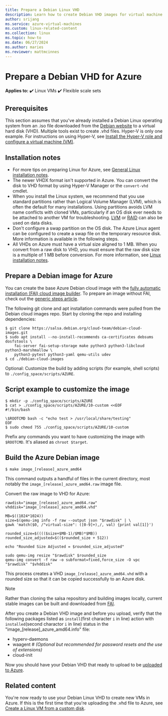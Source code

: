 ```yaml
---
title: Prepare a Debian Linux VHD 
description: Learn how to create Debian VHD images for virtual machine deployments in Azure.
author: srijang
ms.service: azure-virtual-machines
ms.custom: linux-related-content
ms.collection: linux
ms.topic: how-to
ms.date: 06/27/2024
ms.author: maries
ms.reviewer: mattmcinnes
---
```


# Prepare a Debian VHD for Azure

**Applies to:** :heavy_check_mark: Linux VMs :heavy_check_mark: Flexible scale sets

## Prerequisites

This section assumes that you've already installed a Debian Linux operating system from an .iso file downloaded from the [Debian website](https://www.debian.org/distrib/) to a virtual hard disk (VHD). Multiple tools exist to create .vhd files. Hyper-V is only one example. For instructions on using Hyper-V, see [Install the Hyper-V role and configure a virtual machine (VM)](/previous-versions/windows/it-pro/windows-server-2012-R2-and-2012/hh846766(v=ws.11)).

## Installation notes

* For more tips on preparing Linux for Azure, see [General Linux installation notes](create-upload-generic.md#general-linux-installation-notes).
* The newer VHDX format isn't supported in Azure. You can convert the disk to VHD format by using Hyper-V Manager or the `convert-vhd` cmdlet.
* When you install the Linux system, we recommend that you use standard partitions rather than Logical Volume Manager (LVM), which is often the default for many installations. Using partitions avoids LVM name conflicts with cloned VMs, particularly if an OS disk ever needs to be attached to another VM for troubleshooting. [LVM](/previous-versions/azure/virtual-machines/linux/configure-lvm) or [RAID](/previous-versions/azure/virtual-machines/linux/configure-raid) can also be used on data disks.
* Don't configure a swap partition on the OS disk. The Azure Linux agent can be configured to create a swap file on the temporary resource disk. More information is available in the following steps.
* All VHDs on Azure must have a virtual size aligned to 1 MB. When you convert from a raw disk to VHD, you must ensure that the raw disk size is a multiple of 1 MB before conversion. For more information, see [Linux installation notes](create-upload-generic.md#general-linux-installation-notes).

## Prepare a Debian image for Azure

You can create the base Azure Debian cloud image with the [fully automatic installation (FAI) cloud image builder](https://salsa.debian.org/cloud-team/debian-cloud-images). To prepare an image without FAI, check out the [generic steps article](./create-upload-generic.md).

The following git clone and apt installation commands were pulled from the Debian cloud images repo. Start by cloning the repo and installing dependencies:

```
$ git clone https://salsa.debian.org/cloud-team/debian-cloud-images.git
$ sudo apt install --no-install-recommends ca-certificates debsums dosfstools \
    fai-server fai-setup-storage make python3 python3-libcloud python3-marshmallow \
    python3-pytest python3-yaml qemu-utils udev
$ cd ./debian-cloud-images
```

Optional: Customize the build by adding scripts (for example, shell scripts) to `./config_space/scripts/AZURE`.

## Script example to customize the image

```
$ mkdir -p ./config_space/scripts/AZURE
$ cat > ./config_space/scripts/AZURE/10-custom <<EOF
#!/bin/bash

\$ROOTCMD bash -c "echo test > /usr/local/share/testing"
EOF
$ sudo chmod 755 ./config_space/scripts/AZURE/10-custom
```

Prefix any commands you want to have customizing the image with `$ROOTCMD`. It's aliased as `chroot $target`.

## Build the Azure Debian image

```
$ make image_[release]_azure_amd64
```

This command outputs a handful of files in the current directory, most notably the `image_[release]_azure_amd64.raw` image file.

Convert the raw image to VHD for Azure:

```
rawdisk="image_[release]_azure_amd64.raw"
vhddisk="image_[release]_azure_amd64.vhd"

MB=$((1024*1024))
size=$(qemu-img info -f raw --output json "$rawdisk" | \
gawk 'match($0, /"virtual-size": ([0-9]+),/, val) {print val[1]}')

rounded_size=$(((($size+$MB-1)/$MB)*$MB))
rounded_size_adjusted=$(($rounded_size + 512))

echo "Rounded Size Adjusted = $rounded_size_adjusted"

sudo qemu-img resize "$rawdisk" $rounded_size
qemu-img convert -f raw -o subformat=fixed,force_size -O vpc "$rawdisk" "$vhddisk"
```

This process creates a VHD `image_[release]_azure_amd64.vhd` with a rounded size so that it can be copied successfully to an Azure disk.

>[!NOTE]
> Rather than cloning the salsa repository and building images locally, current stable images can be built and downloaded from [FAI](https://fai-project.org/FAIme/cloud/).

After you create a Debian VHD image and before you upload, verify that the following packages listed as ```install```(first character `i` in line) action with ```installed```(second charactor `i` in line) status in the "image_[release]_azure_amd64.info" file:

* hyperv-daemons
* waagent # *(Optional but recommended for password resets and the use of extensions)*
* cloud-init

Now you should have your Debian VHD that ready to upload to be [uploaded to Azure](./disks-upload-vhd-to-managed-disk-cli.md#option-1-upload-a-vhd).

## Related content

You're now ready to use your Debian Linux VHD to create new VMs in Azure. If this is the first time that you're uploading the .vhd file to Azure, see [Create a Linux VM from a custom disk](./upload-vhd.md#option-1-upload-a-vhd).
